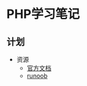 # PHP学习笔记

## 计划

* 资源
    - [官方文档](http://php.net/manual/zh/)
    - [runoob](http://www.runoob.com/php/php-tutorial.html)
